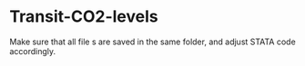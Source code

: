 # Transit-CO2-levels

Make sure that all file s are saved in the same folder, and adjust STATA code accordingly.
